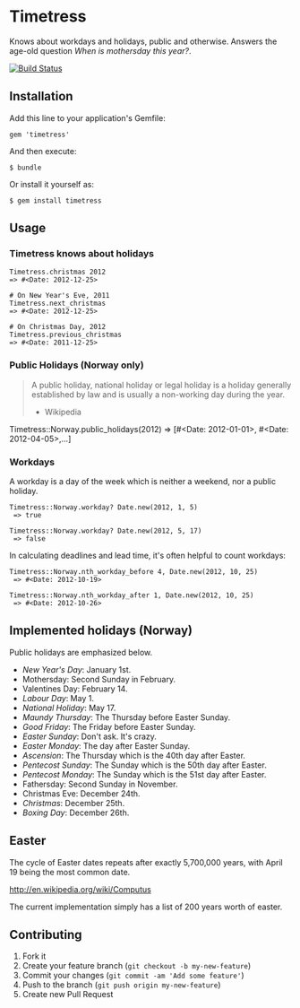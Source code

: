 # Timetress

Knows about workdays and holidays, public and otherwise.
Answers the age-old question _When is mothersday this year?_.

[![Build Status](https://secure.travis-ci.org/kytrinyx/timetress.png?branch=master)](http://travis-ci.org/kytrinyx/timetress)

## Installation

Add this line to your application's Gemfile:

    gem 'timetress'

And then execute:

    $ bundle

Or install it yourself as:

    $ gem install timetress

## Usage

### Timetress knows about holidays

```
Timetress.christmas 2012
=> #<Date: 2012-12-25>
```

```
# On New Year's Eve, 2011
Timetress.next_christmas
=> #<Date: 2012-12-25>
```

```
# On Christmas Day, 2012
Timetress.previous_christmas
=> #<Date: 2011-12-25>
```

### Public Holidays (Norway only)

> A public holiday, national holiday or legal holiday is a holiday generally established by law and is usually a non-working day during the year.
> - Wikipedia

Timetress::Norway.public_holidays(2012)
=> [#<Date: 2012-01-01>, #<Date: 2012-04-05>,...]

### Workdays

A workday is a day of the week which is neither a weekend, nor a public holiday.

```
Timetress::Norway.workday? Date.new(2012, 1, 5)
 => true

Timetress::Norway.workday? Date.new(2012, 5, 17)
 => false
```

In calculating deadlines and lead time, it's often helpful to count workdays:

```
Timetress::Norway.nth_workday_before 4, Date.new(2012, 10, 25)
 => #<Date: 2012-10-19>

Timetress::Norway.nth_workday_after 1, Date.new(2012, 10, 25)
 => #<Date: 2012-10-26>
```

## Implemented holidays (Norway)

Public holidays are emphasized below.

* *New Year's Day*: January 1st.
* Mothersday: Second Sunday in February.
* Valentines Day: February 14.
* *Labour Day*: May 1.
* *National Holiday*: May 17.
* *Maundy Thursday*: The Thursday before Easter Sunday.
* *Good Friday*: The Friday before Easter Sunday.
* *Easter Sunday*: Don't ask. It's crazy.
* *Easter Monday*: The day after Easter Sunday.
* *Ascension*: The Thursday which is the 40th day after Easter.
* *Pentecost Sunday*: The Sunday which is the 50th day after Easter.
* *Pentecost Monday*: The Sunday which is the 51st day after Easter.
* Fathersday: Second Sunday in November.
* Christmas Eve: December 24th.
* *Christmas*: December 25th.
* *Boxing Day*: December 26th.

## Easter

The cycle of Easter dates repeats after exactly 5,700,000 years, with April 19 being the most common date.

http://en.wikipedia.org/wiki/Computus

The current implementation simply has a list of 200 years worth of easter.

## Contributing

1. Fork it
2. Create your feature branch (`git checkout -b my-new-feature`)
3. Commit your changes (`git commit -am 'Add some feature'`)
4. Push to the branch (`git push origin my-new-feature`)
5. Create new Pull Request
